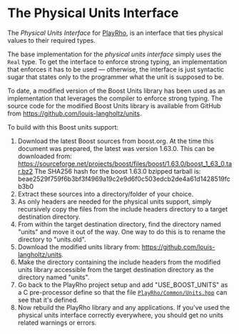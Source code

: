 # The Physical Units Interface

The *Physical Units Interface* for
[PlayRho](https://github.com/louis-langholtz/PlayRho), is an interface
that ties physical values to their required types.

The base implementation for the *physical units interface* simply uses
the `Real` type. To get the interface to enforce strong typing, an
implementation that enforces it has to be used &mdash; otherwise, the
interface is just syntactic sugar that states only to the programmer
what the unit is supposed to be.

To date, a modified version of the Boost Units library has been used as an
implementation that leverages the compiler to enforce strong typing. The
source code for the modified Boost Units library is available from GitHub
from https://github.com/louis-langholtz/units.

To build with this Boost units support:
  1. Download the latest Boost sources from boost.org. At the time this
     document was prepared, the latest was version 1.63.0. This can be
     downloaded from: https://sourceforge.net/projects/boost/files/boost/1.63.0/boost_1_63_0.tar.bz2
     The SHA256 hash for the boost 1.63.0 bzipped tarball is:
       beae2529f759f6b3bf3f4969a19c2e9d6f0c503edcb2de4a61d1428519fcb3b0
  2. Extract these sources into a directory/folder of your choice.
  3. As only headers are needed for the physical units support, simply
     recursively copy the files from the include headers directory to a
     target destination directory.
  4. From within the target destination directory, find the directory named
     "units" and move it out of the way. One way to do this is to rename the
     directory to "units.old".
  5. Download the modified units library from:
     https://github.com/louis-langholtz/units.
  6. Make the directory containing the include headers from the modified units
     library accessible from the target destination directory as the directory
     named "units".
  7. Go back to the PlayRho project setup and add "USE_BOOST_UNITS" as a
     C pre-processor define so that the file
     [`PlayRho/Common/Units.hpp`](../PlayRho/Common/Units.hpp) can see that it's defined.
  8. Now rebuild the PlayRho library and any applications. If you've used the
     physical units interface correctly everywhere, you should get no units
     related warnings or errors.
